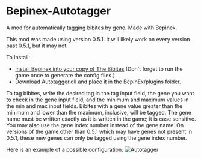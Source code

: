 # Bepinex-Autotagger
A mod for automatically tagging bibites by gene. Made with Bepinex.

This mod was made using version 0.5.1. It will likely work on every version past 0.5.1, but it may not.

To Install:
<ul>
<li><a href="https://docs.bepinex.dev/articles/user_guide/installation/index.html">Install Bepinex into your copy of The Bibites</a> (Don't forget to run the game once to generate the config files.)</li>
<li>Download Autotagger.dll and place it in the BepInEx/plugins folder.</li>
</ul>

To tag bibites, write the desired tag in the tag input field, the gene you want to check in the gene input field, and the minimum and maximum values in the min and max input fields. Bibites with a gene value greater than the minimum and lower than the maximum, inclusive, will be tagged. The gene name must be written exactly as it is written in the game; it is case sensitive. You may also use the gene index number instead of the gene name. On versions of the game other than 0.5.1 which may have genes not present in 0.5.1, these new genes can only be tagged using the gene index number.

Here is an example of a possible configuration:
![Autotagger](https://github.com/fivebalesofhay/Bepinex-Autotagger/assets/124223106/1fb982a8-7ad2-46e1-95a7-a5f0d20c9455)
